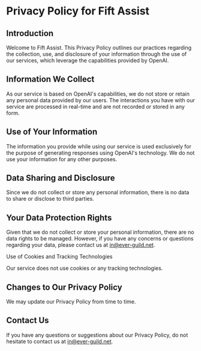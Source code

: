 # Privacy Policy for Fift Assist 

## Introduction

Welcome to Fift Assist. This Privacy Policy outlines our practices regarding the collection, use, and disclosure of your information through the use of our services, which leverage the capabilities provided by OpenAI.

## Information We Collect

As our service is based on OpenAI's capabilities, we do not store or retain any personal data provided by our users. The interactions you have with our service are processed in real-time and are not recorded or stored in any form.

## Use of Your Information

The information you provide while using our service is used exclusively for the purpose of generating responses using OpenAI's technology. We do not use your information for any other purposes.

## Data Sharing and Disclosure

Since we do not collect or store any personal information, there is no data to share or disclose to third parties.

## Your Data Protection Rights

Given that we do not collect or store your personal information, there are no data rights to be managed. However, if you have any concerns or questions regarding your data, please contact us at [in@ever-guild.net](mailto:in@ever-guild.net).

Use of Cookies and Tracking Technologies

Our service does not use cookies or any tracking technologies.

## Changes to Our Privacy Policy

We may update our Privacy Policy from time to time.

## Contact Us

If you have any questions or suggestions about our Privacy Policy, do not hesitate to contact us at [in@ever-guild.net](mailto:in@ever-guild.net).
